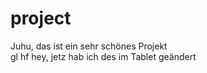 ﻿# project
Juhu, das ist ein sehr schönes Projekt <br>
gl hf
hey, jetz hab ich des im Tablet geändert
